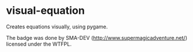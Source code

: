 # visual-equation

Creates equations visually, using pygame.

The badge was done by SMA-DEV (http://www.supermagicadventure.net/) licensed under the WTFPL.